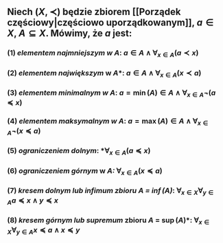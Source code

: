 ## Niech $(X, \prec)$ będzie zbiorem [[Porządek częściowy|częściowo uporządkowanym]], $a\in X$, $A\subseteq X$. Mówimy, że $a$ jest:
### (1) *elementem najmniejszym w $A$*: $a\in A\wedge\forall_{x\in A}(a \prec x)$
### (2) *elementem największym* w $A$*: $a\in A\wedge\forall_{x\in A}(x \prec a)$
### (3) *elementem minimalnym w $A$*: $a=\min(A)\in A\wedge\forall_{x\in A}\neg(a \preceq x)$
### (4) *elementem maksymalnym w $A$*: $a=\max(A)\in A\wedge\forall_{x\in A}\neg(x \preceq a)$
### (5) *ograniczeniem dolnym*: *$\forall_{x\in A}(a \preceq x)$
### (6) *ograniczeniem górnym* w $A$*:* $\forall_{x\in A}(x \preceq a)$
### (7) *kresem dolnym lub infimum zbioru $A$ = $\inf(A)$*: $\forall_{x\in{X}}\forall_{y\in A} a\preceq x \wedge y \preceq x$
### (8) *kresem górnym lub supremum* zbioru $A$ = $\sup(A)$*: $\forall_{x\in{X}}\forall_{y\in A} x\preceq a \wedge x \preceq y$